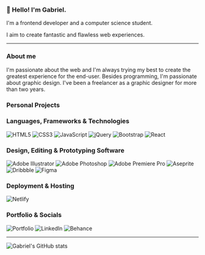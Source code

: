 ### 👋 Hello! I'm Gabriel.

I'm a frontend developer and a computer science student.

I aim to create fantastic and flawless web experiences.

***

### About me

I'm passionate about the web and I'm always trying my best to create the greatest experience for the end-user. Besides programming, I'm passionate about graphic design. I've been a freelancer as a graphic designer for more than two years.

### Personal Projects

### Languages, Frameworks & Technologies

![HTML5](https://img.shields.io/badge/html5-%23E34F26.svg?style=for-the-badge&logo=html5&logoColor=white)
![CSS3](https://img.shields.io/badge/css3-%231572B6.svg?style=for-the-badge&logo=css3&logoColor=white)
![JavaScript](https://img.shields.io/badge/javascript-%23323330.svg?style=for-the-badge&logo=javascript&logoColor=%23F7DF1E)
![jQuery](https://img.shields.io/badge/jquery-%230769AD.svg?style=for-the-badge&logo=jquery&logoColor=white)
![Bootstrap](https://img.shields.io/badge/bootstrap-%23563D7C.svg?style=for-the-badge&logo=bootstrap&logoColor=white)
![React](https://img.shields.io/badge/react-%2320232a.svg?style=for-the-badge&logo=react&logoColor=%2361DAFB)

### Design, Editing & Prototyping Software

![Adobe Illustrator](https://img.shields.io/badge/adobe%20illustrator-%23FF9A00.svg?style=for-the-badge&logo=adobe%20illustrator&logoColor=white)
![Adobe Photoshop](https://img.shields.io/badge/adobe%20photoshop-%2331A8FF.svg?style=for-the-badge&logo=adobe%20photoshop&logoColor=white)
![Adobe Premiere Pro](https://img.shields.io/badge/Adobe%20Premiere%20Pro-9999FF.svg?style=for-the-badge&logo=Adobe%20Premiere%20Pro&logoColor=white)
![Aseprite](https://img.shields.io/badge/Aseprite-FFFFFF?style=for-the-badge&logo=Aseprite&logoColor=#7D929E)
![Dribbble](https://img.shields.io/badge/Dribbble-EA4C89?style=for-the-badge&logo=dribbble&logoColor=white)
![Figma](https://img.shields.io/badge/figma-%23F24E1E.svg?style=for-the-badge&logo=figma&logoColor=white)

### Deployment & Hosting

![Netlify](https://img.shields.io/badge/netlify-%23000000.svg?style=for-the-badge&logo=netlify&logoColor=#00C7B7)

### Portfolio & Socials

![Portfolio](https://img.shields.io/badge/Portfolio-%23000000.svg?style=for-the-badge&logo=firefox&logoColor=#FF7139)
![LinkedIn](https://img.shields.io/badge/linkedin-%230077B5.svg?style=for-the-badge&logo=linkedin&logoColor=white)
![Behance](https://img.shields.io/badge/Behance-1769ff?style=for-the-badge&logo=behance&logoColor=white)

***

![Gabriel's GitHub stats](https://github-readme-stats.vercel.app/api?username=muresan-gabriel&show_icons=true&theme=midnight-purple)
